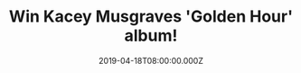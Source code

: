 ---
campaign-uuid: "c-0cb81cd1-fd8f-4126-bb6b-58bd2cce1c60"
type: "Competition"
category: "Music"
date: "2019-04-18T08:00:00.000Z"
end-date: "2019-05-18T22:59:00.000Z"
disable-form: false
is_promoted: false
has_entry_page: true
title: "Win Kacey Musgraves 'Golden Hour' album!"
competition-description: "<p>The brand new cd from the winner of Album of the Year\
  \ at The Grammys 2019 is finally here and we are giving away a copy for you. Country\
  \ superstar Kacey Musgraves fourth album Golden Hour, see's her follow her heart\
  \ which meant trying out new styles as well as writing some of the most honest and\
  \ genuine tunes of her career.</p>\n<p>Click below for a chance to win.</p>\n"
hero-header: "Win Kacey Musgraves 'Golden Hour' album!"
terms-confirmation: "N/A"
banner-img: "https://assets.expresslyapp.com/asset-d7fe95e2-4d6c-4827-9ae4-1b388a7e2fdc.jpg"
logo-left-href: "aaa.nme.com"
logo-left-image: "https://assets.expresslyapp.com/asset-c1b03a2c-14e7-4262-a45d-ff2530fb90ea.jpg"
logo-left-title: "nme aaa"
bg-image-hero: "https://assets.expresslyapp.com/asset-333729bb-8045-4491-8d1f-a93642b29934.jpg"
bg-image-first: "https://assets.expresslyapp.com/asset-2b0008a8-71a8-4bd8-b287-a381d4903507.jpg"
section1-content: "<p>While she’s often celebrated for her clever wordplay and witty\
  \ turns of phrase about small-town life, Musgraves says she avoided wrapping every\
  \ lyric 'up in a little bow' in favour of more direct, reflective songwriting.</p>\n\
  <p>In addition to reuniting with previous collaborators such as Luke Laird, Shane\
  \ McAnally, and Natalie Hemby, Musgraves sought out pals Ian Fitchuk and the Silver\
  \ Seas’ Daniel Tashian as her primary co-producers and co-writers.</p>\n<p>Enter\
  \ below for a chance to win Musgraves new album now and it could be coming home\
  \ with you.</p>\n"
entry-title: "Win Kacey Musgraves 'Golden Hour' album!"
entry-content: "<p>Enter the draw to win Kacey Musgraves 'Golden Hour' album by entering\
  \ below before 23:59 on 18th of May 2019.</p>\n"
has-winner: false
prize-description: "Kacey Musgraves 'Golden Hour' album"
special-conditions: "Multiple entries are allowed up to one every day\r\nThis competition\
  \ is also available on: http://club.expressly.io/competitons/kacey-musgraves-album-giveaway"
country-restrictions:
- "GB"
---